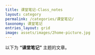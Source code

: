 ```yaml
---
title: 课堂笔记-Class_notes
layout: category
permalink: /categories/课堂笔记/
taxonomy: 课堂笔记
entries_layout: grid
image: assets/images/2home-picture.jpg
---
```


以下为 **“课堂笔记”** 主题的文章。